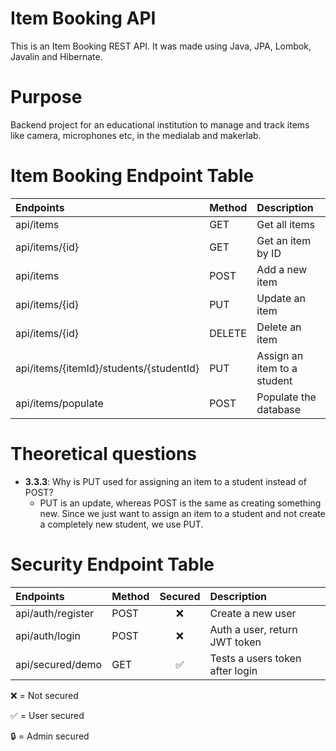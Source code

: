 # Item Booking API
This is an Item Booking REST API. It was made using Java, JPA, Lombok, Javalin and Hibernate.

# Purpose
Backend project for an educational institution to manage and track items like camera, microphones
etc, in the medialab and makerlab.

# Item Booking Endpoint Table

| Endpoints                               | Method | Description                 |
|:----------------------------------------|:-------|:----------------------------|
| api/items                               | GET    | Get all items               |
| api/items/{id}                          | GET    | Get an item by ID           |
| api/items                               | POST   | Add a new item              |
| api/items/{id}                          | PUT    | Update an item              |
| api/items/{id}                          | DELETE | Delete an item              |
| api/items/{itemId}/students/{studentId} | PUT    | Assign an item to a student |
| api/items/populate                      | POST   | Populate the database       |

# Theoretical questions
* **3.3.3**: Why is PUT used for assigning an item to a student instead of POST?
  - PUT is an update, whereas POST is the same as creating something new. Since we just want to assign an item to a student and not create a completely new student, we use PUT.

# Security Endpoint Table

| Endpoints                         | Method | Secured      | Description                     |
|:----------------------------------|:-------|:------------:|:--------------------------------|
| api/auth/register                 | POST   | ❌          | Create a new user               |
| api/auth/login                    | POST   | ❌          | Auth a user, return JWT token   |
| api/secured/demo                  | GET    | ✅          | Tests a users token after login |

❌ = Not secured

✅ = User secured

🔒 = Admin secured

